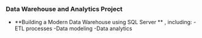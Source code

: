 ### Data Warehouse and Analytics Project
- **Building a Modern Data Warehouse using SQL Server ** , including:
  -ETL processes
  -Data modeling
  -Data analytics
